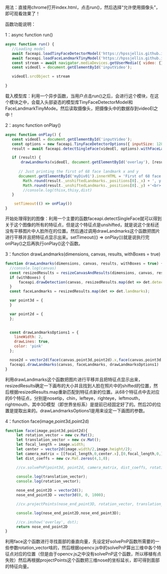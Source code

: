 用法：直接用chrome打开index.html，点击run()，然后选择“允许使用摄像头”，即可观看效果了！



函数功能说明：

1：async function run()

```javascript
async function run() {
   //Loading model
   await faceapi.loadTinyFaceDetectorModel('https://hpssjellis.github.io/face-api.js-for-beginners/');
   await faceapi.loadFaceLandmarkTinyModel('https://hpssjellis.github.io/face-api.js-for-beginners/');
   const stream = await navigator.mediaDevices.getUserMedia({ video: {} });
   const videoEl = document.getElementById('inputVideo');

   videoEl.srcObject = stream
   
}
```

载入模型库：利用一个异步函数，当用户点击run()之后，会进行这个模块，在这个模块之中，会载入头部姿态的模型库TinyFaceDetectorModel和FaceLandmarkTinyMode。然后读取摄像头，把摄像头中的数据存到videoEl之中！

2：async function onPlay()

```javascript
async function onPlay() {
   const videoEl = document.getElementById('inputVideo');
   const options = new faceapi.TinyFaceDetectorOptions({ inputSize: 128, scoreThreshold : 0.3 });
   result = await faceapi.detectSingleFace(videoEl, options).withFaceLandmarks(true);

   if (result) {
       drawLandmarks(videoEl, document.getElementById('overlay'), [result], true);
       
      // Just printing the first of 68 face landmark x and y 
      document.getElementById('myDiv01').innerHTML = 'First of 68 face landmarks, x: '+ 
        Math.round(result._unshiftedLandmarks._positions[0]._x) + ', y: '+ 
        Math.round(result._unshiftedLandmarks._positions[0]._y) +'<br>'
        //console.log(thisx,thisy,dist)
   }

    setTimeout(() => onPlay())
}
```

开始处理得到的图像：利用一个主要的函数faceapi.detectSingleFace就可以得到关于这个图像的所有的特征点，但是这个特征点是unshifted，就是说这个坐标还没有平移图片中人脸所在的位置。然后通过调用drawLandmarks这个函数把图片进行平移并且把特征点显示出来。setTimeout(() => onPlay())就是说执行完 onPlay()之后再执行onPlay()这个函数。

3：function drawLandmarks(dimensions, canvas, results, withBoxes = true)

```javascript
function drawLandmarks(dimensions, canvas, results, withBoxes = true) {
  //console.log(canvas)
  const resizedResults = resizeCanvasAndResults(dimensions, canvas, results)
  if (withBoxes) {
      faceapi.drawDetection(canvas, resizedResults.map(det => det.detection))
  }
  const faceLandmarks = resizedResults.map(det => det.landmarks);

  var point3d = {
  }

  var point2d = {
  };

 
  const drawLandmarksOptions1 = { 
    lineWidth: 2, 
    drawLines: true, 
    color: 'pink' 
  };

  nose2d = vector2d(face(canvas,point3d,point2d).x,face(canvas,point3d,point2d).y);
  faceapi.drawLandmarks(canvas, faceLandmarks, drawLandmarksOptions1)
}    
```

利用drawLandmarks这个函数把图片进行平移并且把特征点显示出来，resizedResults确定一下画布的大小并且找到人脸在照片中的shifted的位置，然后根据resizedResults.map重新匹配到特征点新的位置。从68个特征点中去对应的6个特征点，分别是nosetip，chin，lefteye，righteye，leftmouth，rightmouth，其中3D模型（即世界坐标系）是提前已经固定好了的。然后2D的位置是提取出来的。drawLandmarksOptions1是用来设定一下画图的参数。

4：function face(image,point3d,point2d)

```javascript
function face(image,point3d,point2d){
     let rotation_vector = new cv.Mat();
     let translation_vector = new cv.Mat();
     let focal_length = image.width;
     let center = vector2d(image.width/2,image.height/2);
     let camera_matrix = [[focal_length,0,center.x],[0,focal_length,0,],[0,0,1]];
     let dist_coeffs = new cv.Mat.zeros(4,1,0);

     //cv.solvePnP(point3d, point2d, camera_matrix, dist_coeffs, rotation_vector, translation_vector);
     
     console.log(translation_vector);
     console.log(rotation_vector);

     nose_end_point2D = vector2d();
     nose_end_point3D = vector3d(0, 0, 1000);

     //cv.projectPoints(nose_end_point3D, rotation_vector, translation_vector, camera_matrix, dist_coeffs, nose_end_point2D)

     console.log(nose_end_point2D,nose_end_point3D);

     //cv.imshow('overlay', dst);
     return nose_end_point2D
}
```

利用face这个函数进行寻找面部的垂直向量，先设定好solvePnP函数所需要的一些参数rotation_vector啥的，然后根据opencv.js中的solvePnP算出三维中各个特征点对应的位置（但是由于opencv.js之中没有solvePnP这个函数，所以移植有点失败）然后再根据projectPoints这个函数把三维nose的坐标延长，即可得到面部的特征向量。